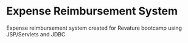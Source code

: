 # Expense Reimbursement System
Expense reimbursement system created for Revature bootcamp using JSP/Servlets and JDBC
